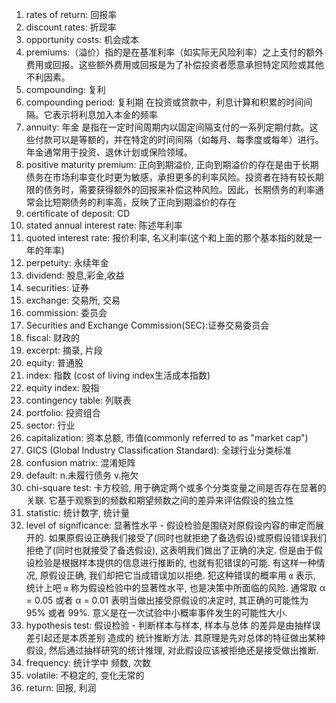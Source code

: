 1. rates of return: 回报率
2. discount rates: 折现率
3. opportunity costs: 机会成本
4. premiums:（溢价）指的是在基准利率（如实际无风险利率）之上支付的额外费用或回报。这些额外费用或回报是为了补偿投资者愿意承担特定风险或其他不利因素。
5. compounding: 复利
6. compounding period: 复利期 在投资或贷款中，利息计算和积累的时间间隔。它表示将利息加入本金的频率
7. annuity: 年金 是指在一定时间周期内以固定间隔支付的一系列定期付款。这些付款可以是等额的，并在特定的时间间隔（如每月、每季度或每年）进行。年金通常用于投资、退休计划或保险领域。
8. positive maturity premium: 正向到期溢价, 正向到期溢价的存在是由于长期债务在市场利率变化时更为敏感，承担更多的利率风险。投资者在持有较长期限的债务时，需要获得额外的回报来补偿这种风险。因此，长期债务的利率通常会比短期债务的利率高，反映了正向到期溢价的存在
9. certificate of deposit: CD 
10. stated annual interest rate: 陈述年利率
11. quoted interest rate: 报价利率, 名义利率(这个和上面的那个基本指的就是一年的年率)
12. perpetuity: 永续年金
13. dividend: 股息,彩金,收益
14. securities: 证券
15. exchange: 交易所, 交易
16. commission: 委员会
17. Securities and Exchange Commission(SEC):证券交易委员会
18. fiscal: 财政的
19. excerpt: 摘录, 片段
20. equity: 普通股
21. index: 指数 (cost of living index生活成本指数)
22. equity index: 股指
23. contingency table: 列联表
24. portfolio: 投资组合
25. sector: 行业
26. capitalization: 资本总额, 市值(commonly referred to as "market cap")
27. GICS (Global Industry Classification Standard): 全球行业分类标准
28. confusion matrix: 混淆矩阵
29. default: n.未履行债务 v.拖欠
30. chi-square test: 卡方校验, 用于确定两个或多个分类变量之间是否存在显著的关联. 它基于观察到的频数和期望频数之间的差异来评估假设的独立性
31. statistic: 统计数字, 统计量
32. level of significance: 显著性水平 - 假设检验是围绕对原假设内容的审定而展开的. 如果原假设正确我们接受了(同时也就拒绝了备选假设)或原假设错误我们拒绝了(同时也就接受了备选假设), 这表明我们做出了正确的决定. 但是由于假设检验是根据样本提供的信息进行推断的, 也就有犯错误的可能. 有这样一种情况, 原假设正确, 我们却把它当成错误加以拒绝. 犯这种错误的概率用 `α` 表示, 统计上吧 `α` 称为假设检验中的显著性水平, 也是决策中所面临的风险. 通常取 α = 0.05 或者 α = 0.01 表明当做出接受原假设的决定时, 其正确的可能性为 95% 或者 99%. 意义是在一次试验中小概率事件发生的可能性大小. 
33. hypothesis test: 假设检验 - 判断样本与样本, 样本与总体 的差异是由抽样误差引起还是本质差别 造成的 统计推断方法. 其原理是先对总体的特征做出某种假设, 然后通过抽样研究的统计推理, 对此假设应该被拒绝还是接受做出推断. 
34. frequency: 统计学中 频数, 次数
35. volatile: 不稳定的, 变化无常的
36. return: 回报, 利润
